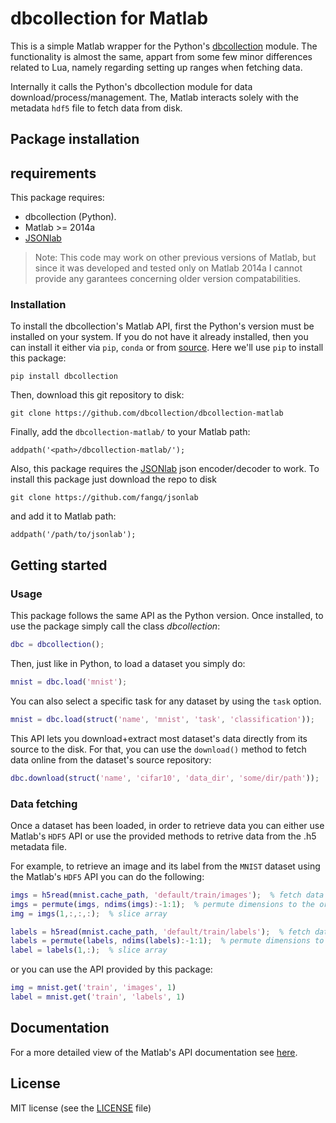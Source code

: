 # dbcollection for Matlab

This is a simple Matlab wrapper for the Python's [dbcollection](https://github.com/dbcollection/dbcollection) module. The functionality is almost the same, appart from some few minor differences related to Lua, namely regarding setting up ranges when fetching data.

Internally it calls the Python's dbcollection module for data download/process/management. The, Matlab interacts solely with the metadata `hdf5` file to fetch data from disk.


## Package installation

## requirements

This package requires:

- dbcollection (Python).
- Matlab >= 2014a
- [JSONlab](https://github.com/fangq/jsonlab)

> Note: This code may work on other previous versions of Matlab,
but since it was developed and tested only on Matlab 2014a
I cannot provide any garantees concerning older version compatabilities.


### Installation

To install the dbcollection's Matlab API, first the Python's version must be installed on your system. If you do not have it already installed, then you can install it either via `pip`, `conda` or from [source](https://github.com/dbcollection/dbcollection#package-installation). Here we'll use `pip` to install this package:

```
pip install dbcollection
```

Then, download this git repository to disk:

```
git clone https://github.com/dbcollection/dbcollection-matlab
```

Finally, add the `dbcollection-matlab/` to your Matlab path:

```
addpath('<path>/dbcollection-matlab/');
```


Also, this package requires the [JSONlab](https://github.com/fangq/jsonlab) json encoder/decoder to work. To install this package just download the repo to disk

```
git clone https://github.com/fangq/jsonlab
```

and add it to Matlab path:

```
addpath('/path/to/jsonlab');
```


## Getting started

### Usage

This package follows the same API as the Python version. Once installed, to use the package simply call the class *dbcollection*:

```matlab
dbc = dbcollection();
```

Then, just like in Python, to load a dataset you simply do:

```matlab
mnist = dbc.load('mnist');
```

You can also select a specific task for any dataset by using the `task` option.

```matlab
mnist = dbc.load(struct('name', 'mnist', 'task', 'classification'));
```

This API lets you download+extract most dataset's data directly from its source to the disk. For that, you can use the `download()` method to fetch data online from the dataset's source repository:

```matlab
dbc.download(struct('name', 'cifar10', 'data_dir', 'some/dir/path'));
```

### Data fetching

Once a dataset has been loaded, in order to retrieve data
you can either use Matlab's `HDF5` API or use the provided
methods to retrive data from the .h5 metadata file.

For example, to retrieve an image and its label from the `MNIST` dataset using the Matlab's `HDF5` API you can do the following:

```matlab
imgs = h5read(mnist.cache_path, 'default/train/images');  % fetch data
imgs = permute(imgs, ndims(imgs):-1:1);  % permute dimensions to the original format
img = imgs(1,:,:,:);  % slice array

labels = h5read(mnist.cache_path, 'default/train/labels');  % fetch data
labels = permute(labels, ndims(labels):-1:1);  % permute dimensions to the original format
label = labels(1,:);  % slice array
```

or you can use the API provided by this package:

```matlab
img = mnist.get('train', 'images', 1)
label = mnist.get('train', 'labels', 1)
```


## Documentation

For a more detailed view of the Matlab's API documentation see [here](DOCUMENTATION.md#db.documentation).


## License

MIT license (see the [LICENSE](LICENSE) file)